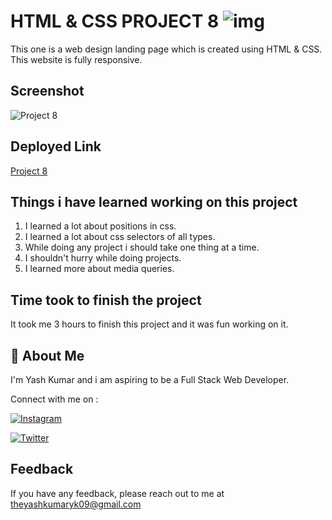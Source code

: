 
# HTML & CSS PROJECT 8 ![img](https://img.shields.io/badge/PROJECT%208-HTML%20%26%20CSS-orange)

This one is a web design landing page which is created using HTML & CSS. This website is fully responsive.
## Screenshot

![Project 8](https://user-images.githubusercontent.com/109405477/182111804-6a8aea6a-3032-4ac8-9e50-0d2468aa927b.png)



## Deployed Link

[Project 8](https://projecteight.netlify.app/)


## Things i have learned working on this project

1. I learned a lot about positions in css.
2. I learned a lot about css selectors of all types.
4. While doing any project i should take one thing at a time.
5. I shouldn't hurry while doing projects.
6. I learned more about media queries.
## Time took to finish the project

It took me 3 hours to finish this project and it was fun working on it.
## 🚀 About Me
I'm Yash Kumar and i am aspiring to be a Full Stack Web Developer.

Connect with me on :

[![Instagram](https://img.shields.io/badge/Instagram-%23E4405F.svg?style=for-the-badge&logo=Instagram&logoColor=white)](https://www.instagram.com/theyash_yk09/)

[![Twitter](https://img.shields.io/badge/Twitter-%231DA1F2.svg?style=for-the-badge&logo=Twitter&logoColor=white)](https://www.twitter.com/theyash_yk09/)

## Feedback

If you have any feedback, please reach out to me at theyashkumaryk09@gmail.com


